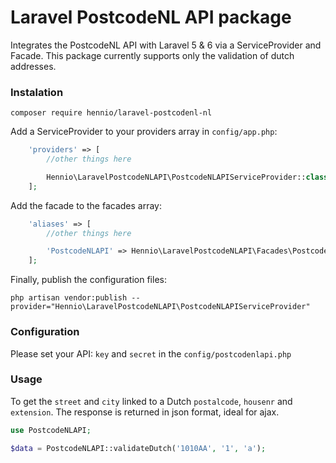 Laravel PostcodeNL API package
==============

Integrates the PostcodeNL API with Laravel 5 & 6 via a ServiceProvider and Facade. This package currently supports only the validation of dutch addresses.

### Instalation
```
composer require hennio/laravel-postcodenl-nl
```

Add a ServiceProvider to your providers array in `config/app.php`:
```php
    'providers' => [
    	//other things here

    	Hennio\LaravelPostcodeNLAPI\PostcodeNLAPIServiceProvider::class,
    ];
```

Add the facade to the facades array:
```php
    'aliases' => [
    	//other things here

    	'PostcodeNLAPI' => Hennio\LaravelPostcodeNLAPI\Facades\PostcodeNLAPI::class,
    ];
```

Finally, publish the configuration files:
```
php artisan vendor:publish --provider="Hennio\LaravelPostcodeNLAPI\PostcodeNLAPIServiceProvider"
```

### Configuration
Please set your API: `key` and `secret` in the `config/postcodenlapi.php`

### Usage
To get the `street` and `city` linked to a Dutch `postalcode`, `housenr` and `extension`. The response is returned in json format, ideal for ajax.
```php
use PostcodeNLAPI;

$data = PostcodeNLAPI::validateDutch('1010AA', '1', 'a');

```
